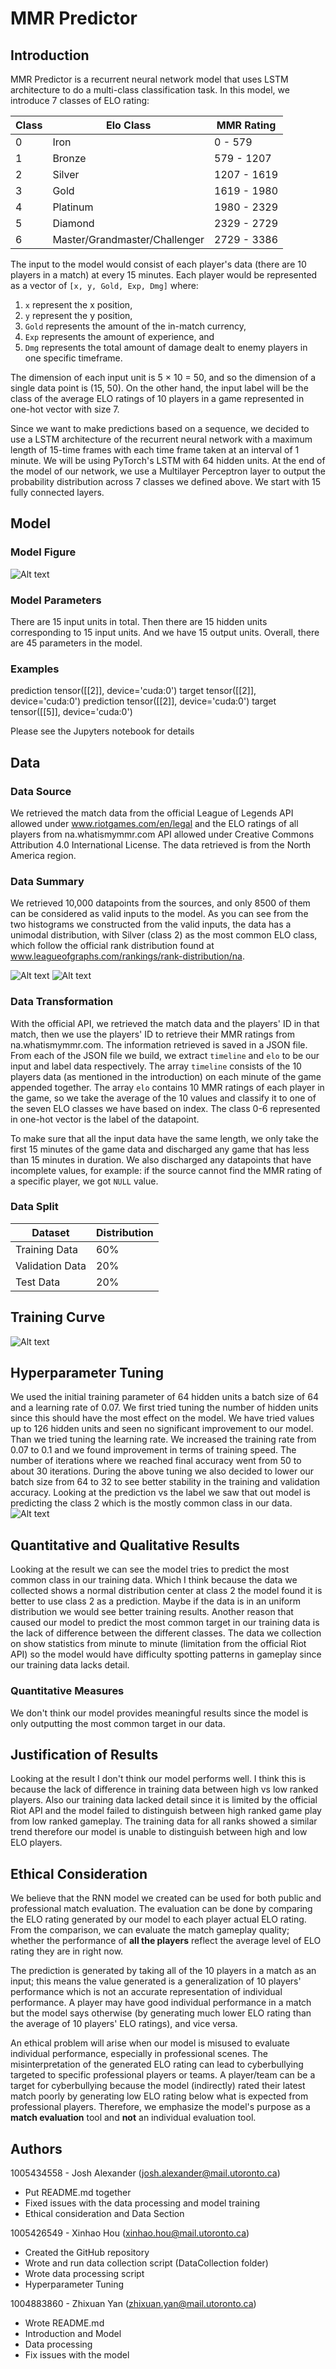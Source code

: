 # MMR Predictor

## Introduction
<!-- What deep learning model are you building? We are looking for a clear and concise description that uses standard deep learning terminology. Clearly describe the type of task that you are solving, and what your input/outputs are. -->

MMR Predictor is a recurrent neural network model that uses LSTM architecture to do a multi-class classification task. In this model, we introduce 7 classes of ELO rating:

| Class | Elo Class                     | MMR Rating  |
| ---   | ---                           | ---         |
| 0     | Iron                          | 0 - 579     |
| 1     | Bronze                        | 579 - 1207  |
| 2     | Silver                        | 1207 - 1619 |
| 3     | Gold                          | 1619 - 1980 |
| 4     | Platinum                      | 1980 - 2329 |
| 5     | Diamond                       | 2329 - 2729 |
| 6     | Master/Grandmaster/Challenger | 2729 - 3386 |

The input to the model would consist of each player's data (there are 10 players in a match) at every 15 minutes. Each player would be represented as a vector of `[x, y, Gold, Exp, Dmg]` where:
1. `x` represent the x position,
2. `y` represent the y position,
3. `Gold` represents the amount of the in-match currency,
4. `Exp` represents the amount of experience, and
5. `Dmg` represents the total amount of damage dealt to enemy players in one specific timeframe.

The dimension of each input unit is 5 $\times$ 10 = 50, and so the dimension of a single data point is (15, 50). On the other hand, the input label will be the class of the average ELO ratings of 10 players in a game represented in one-hot vector with size 7.

Since we want to make predictions based on a sequence, we decided to use a LSTM architecture of the recurrent neural network with a maximum length of 15-time frames with each time frame taken at an interval of 1 minute. We will be using PyTorch's LSTM with 64 hidden units. At the end of the model of our network, we use a Multilayer Perceptron layer to output the probability distribution across 7 classes we defined above. We start with 15 fully connected layers.

## Model

### Model Figure
<!-- A figure/diagram of the model architecture that demonstrates understanding of the steps involved in computing the forward pass. We are looking to see if you understand the steps involved in the model computation (i.e. are you treating the model as a black box or do you understand what it’s doing?) -->

![Alt text](/README_figures/model_figure.png?raw=true)

### Model Parameters
<!-- Count the number of parameters in the model, and a description of where the parameters come from. Again, we are looking to see if you understand what the model is doing, and what parameters are being tuned. -->
There are 15 input units in total. Then there are 15 hidden units corresponding to 15 input units. And we
have 15 output units. Overall, there are 45 parameters in the model.


### Examples
<!-- Examples of how the model performs on two actual examples from the test set: one successful and one unsuccessful. -->

prediction tensor([[2]], device='cuda:0')
target tensor([[2]], device='cuda:0')
prediction tensor([[2]], device='cuda:0')
target tensor([[5]], device='cuda:0')

Please see the Jupyters notebook for details  

## Data

### Data Source
<!-- Describe the source of your data. -->
We retrieved the match data from the official League of Legends API allowed under www.riotgames.com/en/legal and the ELO ratings of all players from na.whatismymmr.com API allowed under Creative Commons Attribution 4.0 International License. The data retrieved is from the North America region.

### Data Summary
<!-- Provide summary statistics of your data to help interpret your results, similar to in the proposal. Please review the feedback provided in the proposal for some guidance on what information is helpful for interpreting your model behaviour.-->

We retrieved 10,000 datapoints from the sources, and only 8500 of them can be considered as valid inputs to the model. As you can see from the two histograms we constructed from the valid inputs, the data has a unimodal distribution, with Silver (class 2) as the most common ELO class, which follow the official rank distribution found at www.leagueofgraphs.com/rankings/rank-distribution/na.

![Alt text](/README_figures/data_distribution.png?raw=true)
![Alt text](/README_figures/mmr_histogram.png?raw=true)

### Data Transformation
<!-- Describe how you transformed the data, i.e. the steps you took to turn the data from what you downloaded, to something that a neural network can use as input. We are looking for a concise description that has just enough information for another person to replicate your process.-->

With the official API, we retrieved the match data and the players' ID in that match, then we use the players' ID to retrieve their MMR ratings from na.whatismymmr.com. The information retrieved is saved in a JSON file. From each of the JSON file we build, we extract `timeline` and `elo` to be our input and label data respectively. The array `timeline` consists of the 10 players data (as mentioned in the introduction) on each minute of the game appended together. The array `elo` contains 10 MMR ratings of each player in the game, so we take the average of the 10 values and classify it to one of the seven ELO classes we have based on index. The class 0-6 represented in one-hot vector is the label of the datapoint.

To make sure that all the input data have the same length, we only take the first 15 minutes of the game data and discharged any game that has less than 15 minutes in duration. We also discharged any datapoints that have incomplete values, for example: if the source cannot find the MMR rating of a specific player, we got `NULL` value.


### Data Split
<!-- If appropriate to your project, describe how the train/validation/test set was split. Note that splitting strategy is not always straightforward, so we are looking to see a split that can be justified. -->
| Dataset           | Distribution |
| ---               | ---          |
| Training Data     | 60%          |
| Validation Data   | 20%          |
| Test Data         | 20%          |

## Training Curve
<!--The training curve of your final model. We are looking for a curve that shows both training and validation performance (if applicable). Your training curve should look reasonable for the problem that you are solving.-->
![Alt text](/README_figures/loss_accuracy_graph.png?raw=true)

## Hyperparameter Tuning
<!--A justification that your implemented method performed reasonably, given the difficulty of the problem—or a hypothesis for why it doesn’t. This is extremely important. We are looking for an interpretation of the result. You may want to refer to your data summary and hyperparameter choices to make your argument. -->

We used the initial training parameter of 64 hidden units a batch size of 64 and a learning rate of 0.07. We first tried tuning the number of hidden units since this should have the most effect on the model. We have tried values up to 126 hidden units and seen no significant improvement to our model. Than we tried tuning the learning rate. We increased the training rate from 0.07 to 0.1 and we found improvement in terms of training speed. The number of iterations where we reached final accuracy went from 50 to about 30 iterations. During the above tuning we also decided to lower our batch size from 64 to 32 to see better stability in the training and validation accuracy. Looking at the prediction vs the label we saw that out model is predicting the class 2 which is the mostly common class in our data.
![Alt text](/README_figures/training_accuracy.png?raw=true)

## Quantitative and Qualitative Results
<!-- Describe the quantitative and qualitative results. You may choose to use a table or figure to aid in your description. We are looking for both a clear presentation, and a result that makes sense given your data summary. (As an extreme example, you should not have a result that performs worse than a model that, say, predicts the most common class.)-->

Looking at the result we can see the model tries to predict the most common class in our training data. Which I think because the data we collected shows a normal distribution center at class 2 the model found it is better to use class 2 as a prediction. Maybe if the data is in an uniform distribution we would see better training results. Another reason that caused our model to predict the most common target in our training data is the lack of difference between the different classes. The data we collection on show statistics from minute to minute (limitation from the official Riot API) so the model would have difficulty spotting patterns in gameplay since our training data lacks detail.

### Quantitative Measures
<!-- A description and justification of the quantitative measure that you are using to evaluate your results. For some problems this will be straightforward. For others, please justify the measure that you chose. -->
We don't think our model provides meaningful results since the model is only outputting the most common target in our data.


## Justification of Results
<!-- A justification that your implemented method performed reasonably, given the difficulty of the problem—or a hypothesis for why it doesn’t. This is extremely important. We are looking for an interpretation of the result. You may want to refer to your data summary and hyperparameter choices to make your argument. -->

Looking at the result I don't think our model performs well. I think this is because the lack of difference in training data between high vs low ranked players. Also our training data lacked detail since it is limited by the official Riot API and the model failed to distinguish between high ranked game play from low ranked gameplay. The training data for all ranks showed a similar trend therefore our model is unable to distinguish between high and low ELO players.

## Ethical Consideration
We believe that the RNN model we created can be used for both public and professional match evaluation. The evaluation can be done by comparing the ELO rating generated by our model to each player actual ELO rating. From the comparison, we can evaluate the match gameplay quality; whether the performance of **all the players** reflect the average level of ELO rating they are in right now.  

The prediction is generated by taking all of the 10 players in a match as an input; this means the value generated is a generalization of 10 players' performance which is not an accurate representation of individual performance. A player may have good individual performance in a match but the model says otherwise (by generating much lower ELO rating than the average of 10 players' ELO ratings), and vice versa.

An ethical problem will arise when our model is misused to evaluate individual performance, especially in professional scenes. The misinterpretation of the generated ELO rating can lead to cyberbullying targeted to specific professional players or teams. A player/team can be a target for cyberbullying because the model (indirectly) rated their latest match poorly by generating low ELO rating below what is expected from professional players. Therefore, we emphasize the model's purpose as a **match evaluation** tool and **not** an individual evaluation tool.

## Authors

1005434558 - Josh Alexander (josh.alexander@mail.utoronto.ca)
- Put README.md together
- Fixed issues with the data processing and model training
- Ethical consideration and Data Section

1005426549 - Xinhao Hou (xinhao.hou@mail.utoronto.ca)
- Created the GitHub repository
- Wrote and run data collection script (DataCollection folder)
- Wrote data processing script
- Hyperparameter Tuning

1004883860 - Zhixuan Yan (zhixuan.yan@mail.utoronto.ca)
- Wrote README.md
- Introduction and Model
- Data processing
- Fix issues with the model
